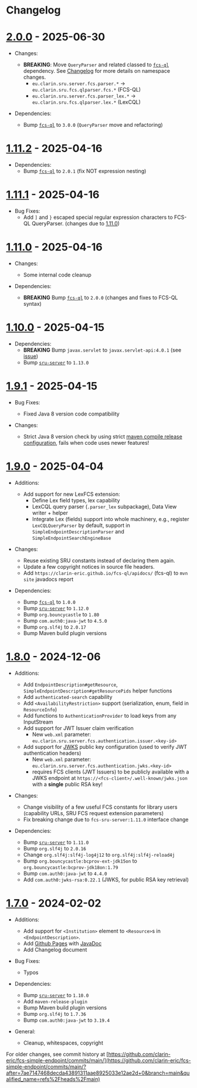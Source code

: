 # Changelog

# [2.0.0](https://github.com/clarin-eric/fcs-simple-endpoint/releases/tag/FCSSimpleEndpoint-2.0.0) - 2025-06-30

- Changes:
  - **BREAKING**: Move `QueryParser` and related classed to [`fcs-ql`](https://github.com/clarin-eric/fcs-ql) dependency. See [Changelog](https://github.com/clarin-eric/fcs-ql/blob/main/CHANGELOG.md#300---2025-06-30) for more details on namespace changes.
    - `eu.clarin.sru.server.fcs.parser.*` → `eu.clarin.sru.fcs.qlparser.fcs.*` (FCS-QL)
    - `eu.clarin.sru.server.fcs.parser_lex.*` → `eu.clarin.sru.fcs.qlparser.lex.*` (LexCQL)

- Dependencies:
  - Bump [`fcs-ql`](https://github.com/clarin-eric/fcs-ql) to `3.0.0` (`QueryParser` move and refactoring)

# [1.11.2](https://github.com/clarin-eric/fcs-simple-endpoint/releases/tag/FCSSimpleEndpoint-1.11.2) - 2025-04-16

- Dependencies:
  - Bump [`fcs-ql`](https://github.com/clarin-eric/fcs-ql) to `2.0.1` (fix NOT expression nesting)

# [1.11.1](https://github.com/clarin-eric/fcs-simple-endpoint/releases/tag/FCSSimpleEndpoint-1.11.1) - 2025-04-16

- Bug Fixes:
  - Add `]` and `}` escaped special regular expression characters to FCS-QL QueryParser. (changes due to [1.11.0](#1110---2025-04-16))

# [1.11.0](https://github.com/clarin-eric/fcs-simple-endpoint/releases/tag/FCSSimpleEndpoint-1.11.0) - 2025-04-16

- Changes:
  - Some internal code cleanup

- Dependencies:
  - **BREAKING** Bump [`fcs-ql`](https://github.com/clarin-eric/fcs-ql) to `2.0.0` (changes and fixes to FCS-QL syntax)

# [1.10.0](https://github.com/clarin-eric/fcs-simple-endpoint/releases/tag/FCSSimpleEndpoint-1.10.0) - 2025-04-15

- Dependencies:
  - **BREAKING** Bump `javax.servlet` to `javax.servlet-api:4.0.1` (see [issue](https://github.com/clarin-eric/fcs-simple-endpoint/issues/4))
  - Bump [`sru-server`](https://github.com/clarin-eric/fcs-sru-server) to `1.13.0` 

# [1.9.1](https://github.com/clarin-eric/fcs-simple-endpoint/releases/tag/FCSSimpleEndpoint-1.9.1) - 2025-04-15

- Bug Fixes:
  - Fixed Java 8 version code compatibility

- Changes:
  - Strict Java 8 version check by using strict [maven compile release configuration](https://maven.apache.org/plugins/maven-compiler-plugin/examples/set-compiler-release.html), fails when code uses newer features!

# [1.9.0](https://github.com/clarin-eric/fcs-simple-endpoint/releases/tag/FCSSimpleEndpoint-1.9.0) - 2025-04-04

- Additions:
  - Add support for new LexFCS extension:
    - Define Lex field types, lex capability
    - LexCQL query parser (`.parser_lex` subpackage), Data View writer + helper
    - Integrate Lex (fields) support into whole machinery, e.g., register `LexCQLQueryParser` by default, support in `SimpleEndpointDescriptionParser` and `SimpleEndpointSearchEngineBase`

- Changes:
  - Reuse existing SRU constants instead of declaring them again.
  - Update a few copyright notices in source file headers.
  - Add `https://clarin-eric.github.io/fcs-ql/apidocs/` (fcs-ql) to `mvn site` javadocs report

- Dependencies:
  - Bump [`fcs-ql`](https://github.com/clarin-eric/fcs-ql) to `1.0.0`
  - Bump [`sru-server`](https://github.com/clarin-eric/fcs-sru-server) to `1.12.0`
  - Bump `org.bouncycastle` to `1.80`
  - Bump `com.auth0:java-jwt` to `4.5.0`
  - Bump `org.slf4j` to `2.0.17`
  - Bump Maven build plugin versions

# [1.8.0](https://github.com/clarin-eric/fcs-simple-endpoint/releases/tag/FCSSimpleEndpoint-1.8.0) - 2024-12-06

- Additions:
  - Add `EndpointDescription#getResource`, `SimpleEndpointDescription#getResourcePids` helper functions
  - Add `authenticated-search` capability
  - Add `<AvailabilityRestriction>` support (serialization, enum, field in `ResourceInfo`)
  - Add functions to `AuthenticationProvider` to load keys from any InputStream
  - Add support for JWT Issuer claim verification
    - New `web.xml` parameter: `eu.clarin.sru.server.fcs.authentication.issuer.<key-id>`
  - Add support for [JWKS](https://auth0.com/docs/secure/tokens/json-web-tokens/json-web-key-sets) public key configuration (used to verify JWT authentication headers)
    - New `web.xml` parameter: `eu.clarin.sru.server.fcs.authentication.jwks.<key-id>`
    - requires FCS clients (JWT Issuers) to be publicly available with a JWKS endpoint at `https://<fcs-client>/.well-known/jwks.json` with a **single** public RSA key!

- Changes:
  - Change visibility of a few useful FCS constants for library users (capability URLs, SRU FCS request extension parameters)
  - Fix breaking change due to `fcs-sru-server:1.11.0` interface change

- Dependencies:
  - Bump [`sru-server`](https://github.com/clarin-eric/fcs-sru-server) to `1.11.0`
  - Bump `org.slf4j` to `2.0.16`
  - Change `org.slf4j:slf4j-log4j12` to `org.slf4j:slf4j-reload4j`
  - Bump `org.bouncycastle:bcprov-ext-jdk15on` to `org.bouncycastle:bcprov-jdk18on:1.79`
  - Bump `com.auth0:java-jwt` to `4.4.0`
  - Add `com.auth0:jwks-rsa:0.22.1` (JWKS, for public RSA key retrieval)

# [1.7.0](https://github.com/clarin-eric/fcs-simple-endpoint/releases/tag/FCSSimpleEndpoint-1.7.0) - 2024-02-02

- Additions:
  - Add support for `<Institution>` element to `<Resource>`s in `<EndpointDescription>`.
  - Add [Github Pages](https://clarin-eric.github.io/fcs-simple-endpoint/) with [JavaDoc](https://clarin-eric.github.io/fcs-simple-endpoint/project-reports.html)
  - Add Changelog document

- Bug Fixes:
  - Typos

- Dependencies:
  - Bump [`sru-server`](https://github.com/clarin-eric/fcs-sru-server) to `1.10.0`
  - Add `maven-release-plugin`
  - Bump Maven build plugin versions
  - Bump `org.slf4j` to `1.7.36`
  - Bump `com.auth0:java-jwt` to `3.19.4`

- General:
  - Cleanup, whitespaces, copyright

For older changes, see commit history at [https://github.com/clarin-eric/fcs-simple-endpoint/commits/main/](https://github.com/clarin-eric/fcs-simple-endpoint/commits/main/?after=7ae7147468decda43891311aae8925033e12ae2d+0&branch=main&qualified_name=refs%2Fheads%2Fmain)